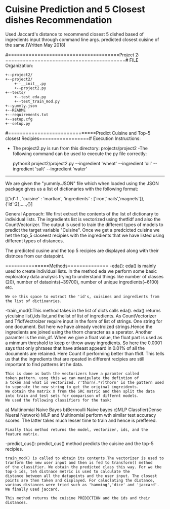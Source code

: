 # Cuisine Prediction and 5 Closest dishes Recommendation
Used Jaccard's distance to recommend closest 5 dished based of ingredients input through command line args. predicted closest cuisine of the same.(Written May 2018)


#======================================Project 2: =========================================#
FILE Organization:

	+--project2/
	+--project2/
		+--__init__.py
		+--project2.py
	+--tests/
		+--test_eda.py
		+--test_train_mod.py
	+--yummly.json
	+--README
	+--requirements.txt
	+--setup.cfg
	+--setup.py

#==============================Predict Cuisine and Top-5 closest Recipies=================#
Execution Instructions:
- The project2.py is run from this directory: 
					projects/project2
-The following command can be used to execute the py file correctly:

	python3 project2/project2.py --ingredient 'wheat' --ingredient 'oil' --ingredient 'salt' --ingredient 'water'

------------------------------------------------------------------------------------------------------
We are given the "yummly.JSON" file which when loaded using the JSON package gives us a list of 
dictionaries with the following format:

[{'id':1 , 'cuisine' : 'martian', 'ingredients' : ['iron','nails','magnets']},{'id':2},....,{}]

General Approach:
We first extract the contents of the list of dictionary to individual lists. The ingredients list is vectorized using 
thetfidf and also the CountVectorizer. The output is used to train the different types of models to predict the
target variable "Cuisine". Once we get a predcicted cuisine we het the top_5 closeest recipies with the ingredients 
that we have listed using different types of distances.

The predicted cusine and the top 5 recipies are displayed along with their distnces from our datapoint.


===============Methods==============
-eda(): eda() is mainly used to create individual lists.
	In the method eda we perform some basic exploratory data analysis trying to understand things like number of 
	classes (20), number of dataoints(~39700), number of unique ingredients(~6100) etc.
	
	We se this space to extract the 'id's, cuisines and ingredients from the list of dictioanries.

-train_mod():This method takes in the list of dicts calls eda(). eda() returns y(cuisine list),ids list,and thelist of list of ingredients.
	As CountVectorizer and TfidfVectroizer require input in the form of list of strings. One string for one document. But here we 
	have already vectroized strings.Hence the ingredients are joined using the thorn character as a sperator. Another paramter is the 
	min_df. When we give a float value, the float part is used as a minmum threshold to keep or throw away ingredients. 
	So here the 0.0001 says that only phrases that have atleast appeard in 0.01% of all the documents are retained.
	Here Count if performing better than tfidf. This tells us that the ingredients that are rpeated in different recipies 
	are still important to find patterns int he data.

	This is done as both the vectorizers have a paramter called token_pattern. usng this we can manipulate the defintion of 
	a token and what is vectorized. r'thorn(.*?)thorn' is the pattern used to seperate the new string to get the original ingreidents.
	We obtain the matrix X from the SRC matric and then split the data into train and test sets for comparison of differnt models.
	We used the following classifiers for the task:
   a) Multinomial Naive Bayes b)Bernoulli Naive bayes c)MLP Classfier(Dense Nueral Network)
	MLP and Multinomial perform wth similar test accuracy scores. The latter takes much lesser time to train and hence is preffered.
	
	Finally this method returns the model, vectorizer, ids, and the feature matrix.

-predict_cus(): predict_cus() method predicts the cuisine and the top-5 recipies.
	
	train_mod() is called to obtain its contents.The vectorizer is used to tranform the new user input and then is fed to transform() method 
	of the classifier. We obtain the predicted class this way. For we the top-5 ids, teh distnace metric is used to calculate the 
	distance between all the datapoints and the user input. The closest points are then taken and displayed. For caluclating the distance,
	various distances were tried such as 'hamming','dice' and 'jaccard'. We finally used jaccard.
	
	This method returns the cuisine PREDICTION and the ids and their distances.
